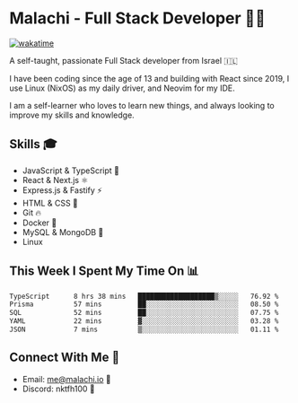 # Malachi - Full Stack Developer 🚀🔥
[![wakatime](https://wakatime.com/badge/user/112ec769-e669-4b78-a46f-cf4343930741.svg)](https://wakatime.com/@112ec769-e669-4b78-a46f-cf4343930741)

A self-taught, passionate Full Stack developer from Israel 🇮🇱

I have been coding since the age of 13 and building with React since 2019, I use Linux (NixOS) as my daily driver, and Neovim for my IDE.

I am a self-learner who loves to learn new things, and always looking to improve my skills and knowledge.

## Skills 🎓
- JavaScript & TypeScript 💎
- React & Next.js ⚛️
- Express.js & Fastify ⚡️
- HTML & CSS 🎨
- Git 🔥
- Docker 🐳
- MySQL & MongoDB 💾
- Linux

## This Week I Spent My Time On 📊
<!--START_SECTION:waka-->

```txt
TypeScript      8 hrs 38 mins   ███████████████████▒░░░░░   76.92 %
Prisma          57 mins         ██░░░░░░░░░░░░░░░░░░░░░░░   08.50 %
SQL             52 mins         ██░░░░░░░░░░░░░░░░░░░░░░░   07.75 %
YAML            22 mins         ▓░░░░░░░░░░░░░░░░░░░░░░░░   03.28 %
JSON            7 mins          ▒░░░░░░░░░░░░░░░░░░░░░░░░   01.11 %
```

<!--END_SECTION:waka-->


## Connect With Me 📱
- Email: me@malachi.io 📧
- Discord: nktfh100 👾

